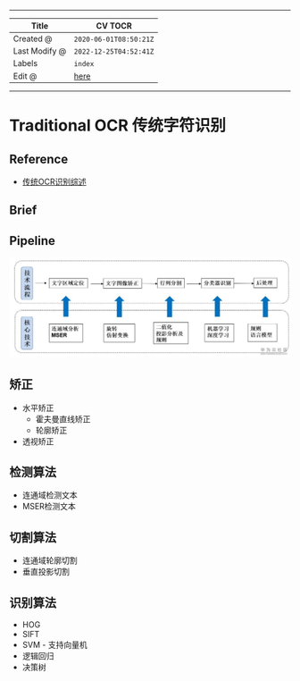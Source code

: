 -----

| Title         | CV TOCR                                               |
| ------------- | ----------------------------------------------------- |
| Created @     | `2020-06-01T08:50:21Z`                                |
| Last Modify @ | `2022-12-25T04:52:41Z`                                |
| Labels        | `index`                                               |
| Edit @        | [here](https://github.com/junxnone/aiwiki/issues/199) |

-----

# Traditional OCR 传统字符识别

## Reference

  - [传统OCR识别综述](https://blog.csdn.net/devcloud/article/details/103678688)

## Brief

## Pipeline

![image](media/0c1b088dd234b977d3eb7b7182e906a72fa2738b.png)

## 矫正

  - 水平矫正
      - 霍夫曼直线矫正
      - 轮廓矫正
  - 透视矫正

## 检测算法

  - 连通域检测文本
  - MSER检测文本

## 切割算法

  - 连通域轮廓切割
  - 垂直投影切割

## 识别算法

  - HOG
  - SIFT
  - SVM - 支持向量机
  - 逻辑回归
  - 决策树
